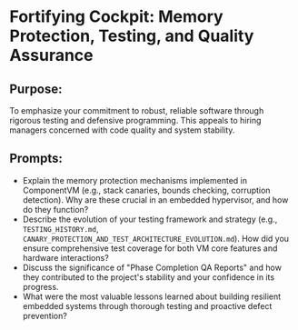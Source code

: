 # Fortifying Cockpit: Memory Protection, Testing, and Quality Assurance

## Purpose:
To emphasize your commitment to robust, reliable software through rigorous testing and defensive programming. This appeals to hiring managers concerned with code quality and system stability.

## Prompts:
* Explain the memory protection mechanisms implemented in ComponentVM (e.g., stack canaries, bounds checking, corruption detection). Why are these crucial in an embedded hypervisor, and how do they function?
* Describe the evolution of your testing framework and strategy (e.g., `TESTING_HISTORY.md`, `CANARY_PROTECTION_AND_TEST_ARCHITECTURE_EVOLUTION.md`). How did you ensure comprehensive test coverage for both VM core features and hardware interactions?
* Discuss the significance of "Phase Completion QA Reports" and how they contributed to the project's stability and your confidence in its progress.
* What were the most valuable lessons learned about building resilient embedded systems through thorough testing and proactive defect prevention?
